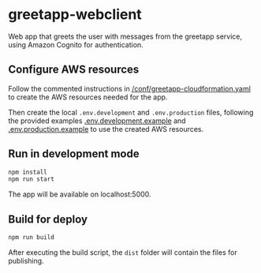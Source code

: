 # greetapp-webclient

Web app that greets the user with messages from the greetapp service, using Amazon Cognito for authentication.

## Configure AWS resources

Follow the commented instructions in [/conf/greetapp-cloudformation.yaml](/conf/greetapp-cloudformation.yaml) to create the AWS resources needed for the app.

Then create the local `.env.development` and `.env.production` files, following the provided examples [.env.development.example](.env.development.example) and [.env.production.example](.env.production.example) to use the created AWS resources.

## Run in development mode

```sh
npm install
npm run start
```

The app will be available on localhost:5000.

## Build for deploy

```sh
npm run build
```

After executing the build script, the `dist` folder will contain the files for publishing.
